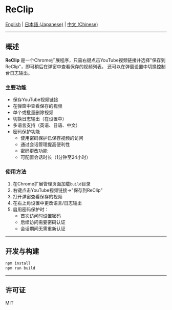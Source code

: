 # ReClip

[English](README.md) | [日本語 (Japanese)](README.ja.md) | [中文 (Chinese)](README.zh.md)

---

## 概述

**ReClip** 是一个Chrome扩展程序，只需右键点击YouTube视频链接并选择"保存到ReClip"，即可稍后在弹窗中查看保存的视频列表。
还可以在弹窗设置中切换控制台日志输出。

### 主要功能

- 保存YouTube视频链接
- 在弹窗中查看保存的视频
- 单个或批量删除视频
- 切换日志输出（在设置中）
- 多语言支持（英语、日语、中文）
- 密码保护功能
  - 使用密码保护已保存视频的访问
  - 通过会话管理提高便利性
  - 密码更改功能
  - 可配置会话时长（1分钟至24小时）

### 使用方法

1. 在Chrome扩展管理页面加载`build`目录
2. 右键点击YouTube视频链接→"保存到ReClip"
3. 打开弹窗查看保存的视频
4. 在右上角设置中更改语言/日志输出
5. 启用密码保护时：
   - 首次访问时设置密码
   - 后续访问需要密码认证
   - 会话期间无需重新认证

---

## 开发与构建

```sh
npm install
npm run build
```

---

## 许可证

MIT
